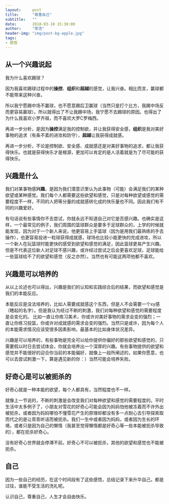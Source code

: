```yaml
---
layout:     post
title:      "尊重自己"
subtitle:   ""
date:       2018-03-10 15:30:00
author:     "荣浩"
header-img: "img/post-bg-apple.jpg"
tags:
- 感悟
---
```


## 从一个兴趣说起
我为什么喜欢踢球？

因为我喜欢踢球过程中的**操控**、**组织**和**超越**的感觉，让我兴奋。相比而言，赢球都不能带来这种兴奋。

所以我宁愿踢中场不赢球，也不愿意踢后卫赢球（当然只是打个比方，我踢中场反而更容易赢球）。所以就得出了不让我踢中场，我宁愿不去踢球的原因。也得出了为什么我喜欢小罗齐祖，而不喜欢大罗C罗梅西。

再进一步分析，是因为**操控**满足我的控制欲，并让我获得安全感，**组织**是我对美好事物的追求（有条不紊的进攻和防守），**超越**让我获得成就感。

再进一步分析，不论是控制欲、安全感、成就感还是对美好事物的追求，都让我获得快乐。也就是获得快乐才是根源，更加可以肯定的是人活着就是为了尽可能的获得快乐。


## 兴趣是什么
我们对某事物感**兴趣**，是因为我们潜意识里认为此事物（可能）会满足我们的某种欲望或某种感觉。我们每个人都需要这些欲望和感觉，只是对每种欲望或感觉的需要程度不一样，不同的人把等分量的成就感转化成的快乐量也不同。因此我们有不同的兴趣爱好。

有句话说有些事情你不去尝试，你就永远不知道自己对它是否感兴趣。也确实是这样，一个最常见的例子，我们周围的篮球群众是要多于足球群众的，上学的时候就能发现，因为对于一个新人来说，他更容易上手篮球（因为是用我们最熟练的手去操作），也更容易投进一粒球获得成就感，球场也比较小能更快的完成进攻，所以一个新人在玩篮球时能更快的感受到欲望和感觉的满足，因此篮球更易产生兴趣。但是不代表这位新人对足球不感兴趣，或许经过尝试之后会更喜欢足球，足球能给一些篮球给不了的欲望和感觉（反之亦然）。当然也有可能这两项他都不喜欢。


## 兴趣是可以培养的
从以上论述也可以得出，兴趣是我们的认知和实践综合后的结果，而欲望和感觉是我们的本能反应。

本能反应是没法培养的，比如人需要成就感这个东西，但是人不会需要一个xy感（瞎起的名字）。但是我认为经过不断的刺激，我们对每种欲望和感觉的需要程度是会变化的。 比如一直让你练习美术，你或许对美好事物的需求会变的强烈；一直让你练习投篮，你或许对成就感的需求会变的强烈。当然只是或许，因为每个人的本能需求情况应该受很多因素影响，最基本的比如身体状况差异。

兴趣是可以培养的，有些事物是完全可以给你提供你偏好的那些欲望和感觉的，只需要假以时日去尝试体会，你就会培养出一个深厚的兴趣。有些事物提供的欲望和感觉并不能很好的迎合你当前的本能偏好，就像上一段所阐述的，如果你愿意，也可以去尝试刺激一下，算是遇见新的你：）当然可能会培养失败。


## 好奇心是可以被扼杀的
好奇心就是一种本能的欲望，每个人都具有，当然程度也不一样。

就像上一节说的，不断的刺激是会改变我们对每种欲望和感觉的需要程度的。平时生活中太多例子了，小朋友对雪花的好奇心可能会因为妈妈怕他被冻着而不许外出被扼杀，或者因为妈妈哪怕不懂雪花产生的原理却都没有多一点耐心去引导探索取而代之的是让乖乖听话而被扼杀。我们一生中或者因为妈妈，或者因为生长的环境，或者只是因为自己的懒惰（我甚至觉得懒惰都是好奇心等一些本能被扼杀导致的），都在扼杀好奇心。

没有好奇心世界就会停滞不前。好奇心不可以被扼杀，其他的欲望和感觉也不能被扼杀。


## 自己
因为一些自己的经历，在这个时间段有了这些感悟，总结记录下来升华自己。都是过往，谁能不受生活的洗礼呢。

认识自己，尊重自己，人生才会自由快乐。
